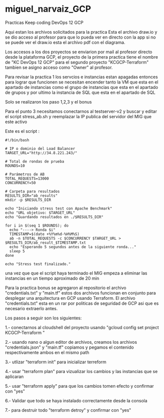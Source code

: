# miguel_narvaiz_GCP
Practicas Keep coding DevOps 12 GCP 

Aqui estan los archivos solicitados para la practica Esta el archivo draw.io y se dio acceso al profesor para que lo pueda ver en directo con la app si no se puede ver el draw.io esta el archivo pdf con el diagrama. 

Los accesos a los dos proyectos se enviarion por mail al profesor directo desde la plataforma GCP, el proyecto de la primera practica tiene el nombre de "KC DevOps 12 GCP" para el segundo proyecto "KCGCP-Terraform" tambien se asigno acceso como "Owner" al profesor.

Para revisar la practica 1 los servcios e instancias estan apagadas entonces para lograr que funcionen se necesitan encender tanto la VM que esta en el apartado de instancias como el grupo de instancias que esta en el apartado de grupos y por ultimo la instancia de SQL que esta en el apartado de SQL

Solo se realizaron los paso 1,2,3 y el bonus 

Para el punto 3 necesitamos conectarnos al testserver-v2 y buscar y editar el script stress_ab.sh y reemplazar la IP publica  del servidor del MIG que este activo

Este es el script :

```
#!/bin/bash

# IP o dominio del Load Balancer
TARGET_URL="http://34.8.221.243/"

# Total de rondas de prueba
ROUNDS=10

# Parámetros de AB
TOTAL_REQUESTS=13000
CONCURRENCY=50

# Carpeta para resultados
RESULTS_DIR="ab_results"
mkdir -p $RESULTS_DIR

echo "Iniciando stress test con Apache Benchmark"
echo "URL objetivo: $TARGET_URL"
echo "Guardando resultados en ./$RESULTS_DIR"

for i in $(seq 1 $ROUNDS); do
  echo "----> Ronda $i"
  TIMESTAMP=$(date +%Y%m%d-%H%M%S)
  ab -n $TOTAL_REQUESTS -c $CONCURRENCY $TARGET_URL > $RESULTS_DIR/ab_result_$TIMESTAMP.txt
  echo "Esperando 5 segundos antes de la siguiente ronda..."
  sleep 5
done

echo "Stress test finalizado."
```
una vez que que el script haya terminado el MIG empeza a eliminar las instancias en un tiempo aproximado de 20 min


Para la practica bonus se agregaron al repositorio el archivo "credentials.txt" y "main.tf" estos dos archivos funcionan en conjunto para desplegar una arquitectura en GCP usando Terraform. El archivo "credentials.txt" esta en un rar por politicas de seguridad de GCP asi que es necesario extraerlo antes. 

Los pasos a seguir son los siguientes: 

1.- conectarnos al cloudshell del proyecto usando "gcloud config set project KCGCP-Terraform " 

2.- usando nano o algun editor de archivos, creamos los archivos "credentials.json" y "main.tf" copiamos y pegamos el contenido respectivamente ambos en el mismo path 

3.- utlizar "terraform init" para inicializar terreform 

4.- usar "terraform plan" para vizualizar los cambios y las instancias que se aplicaran 

5.- usar "terraform apply" para que los cambios tomen efecto y confirmar con "yes" 

6.- Validar que todo se haya instalado correctamente desde la consola 

7.- para destruir todo "terraform detroy" y confirmar con "yes"
